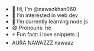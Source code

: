- 👋 Hi, I’m @nawazkhan060
- 👀 I’m interested in web dev
- 🌱 I’m currently learning node js
- 😄 Pronouns: he
- ⚡ Fun fact: i love snippets :)
- AURA NAWAZZZ
nawaaz
<!---
nawazkhan060/nawazkhan060 is a ✨ special ✨ repository because its `README.md` (this file) appears on your GitHub profile.
You can click the Preview link to take a look at your changes.
--->
